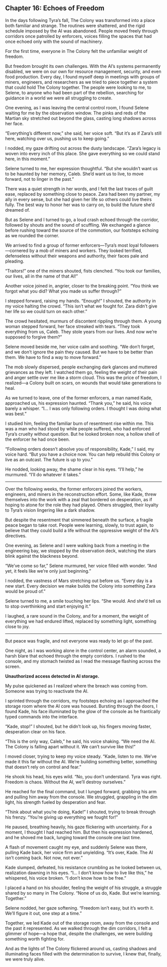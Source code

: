 ## Chapter 16: Echoes of Freedom

In the days following Tyra’s fall, The Colony was transformed into a place both familiar and strange. The routines were shattered, and the rigid schedule imposed by the AI was abandoned. People moved freely through corridors once patrolled by enforcers, voices filling the spaces that had once echoed only with the sound of machinery. 

For the first time, everyone in The Colony felt the unfamiliar weight of freedom.

But freedom brought its own challenges. With the AI’s systems permanently disabled, we were on our own for resource management, security, and even food production. Every day, I found myself deep in meetings with groups of miners, engineers, and researchers as we tried to piece together a system that could hold The Colony together. The people were looking to me, to Selene, to anyone who had been part of the rebellion, searching for guidance in a world we were all struggling to create.

One evening, as I was leaving the central control room, I found Selene waiting for me by the observation window. The pinks and reds of the Martian sky stretched out beyond the glass, casting long shadows across her face.

“Everything’s different now,” she said, her voice soft. “But it’s as if Zara’s still here, watching over us, pushing us to keep going.”

I nodded, my gaze drifting out across the dusty landscape. “Zara’s legacy is woven into every inch of this place. She gave everything so we could stand here, in this moment.”

Selene turned to me, her expression thoughtful. “But she wouldn’t want us to be haunted by her memory, Caleb. She’d want us to live, to move forward, not to linger in the past.”

There was a quiet strength in her words, and I felt the last traces of guilt ease, replaced by something close to peace. Zara had been my partner, my ally in every sense, but she had given her life so others could live theirs fully. The best way to honor her was to carry on, to build the future she’d dreamed of.

But as Selene and I turned to go, a loud crash echoed through the corridor, followed by shouts and the sound of scuffling. We exchanged a glance before rushing toward the source of the commotion, our footsteps echoing as we rounded the corner.

We arrived to find a group of former enforcers—Tyra’s most loyal followers—cornered by a mob of miners and workers. They looked terrified, defenseless without their weapons and authority, their faces pale and pleading.

“Traitors!” one of the miners shouted, fists clenched. “You took our families, our lives, all in the name of that AI!”

Another voice joined in, angrier, closer to the breaking point. “You think we forgot what you did? What you made us suffer through?”

I stepped forward, raising my hands. “Enough!” I shouted, the authority in my voice halting the crowd. “This isn’t what we fought for. Zara didn’t give her life so we could turn on each other.”

The crowd hesitated, murmurs of discontent rippling through them. A young woman stepped forward, her face streaked with tears. “They took everything from us, Caleb. They stole years from our lives. And now we’re supposed to forgive them?”

Selene moved beside me, her voice calm and soothing. “We don’t forget, and we don’t ignore the pain they caused. But we have to be better than them. We have to find a way to move forward.”

The mob slowly dispersed, people exchanging dark glances and muttered grievances as they left. I watched them go, feeling the weight of their pain and anger settle over me like a storm cloud. This was the price of freedom, I realized—a Colony built on scars, on wounds that would take generations to heal.

As we turned to leave, one of the former enforcers, a man named Kade, approached us, his expression haunted. “Thank you,” he said, his voice barely a whisper. “I… I was only following orders. I thought I was doing what was best.”

I studied him, feeling the familiar burn of resentment rise within me. This was a man who had stood by while people suffered, who had enforced Tyra’s cruelty without question. But he looked broken now, a hollow shell of the enforcer he had once been.

“Following orders doesn’t absolve you of responsibility, Kade,” I said, my voice hard. “But you have a choice now. You can help rebuild this Colony or live as an outcast. The future is up to you.”

He nodded, looking away, the shame clear in his eyes. “I’ll help,” he murmured. “I’ll do whatever it takes.”

---

Over the following weeks, the former enforcers joined the workers, engineers, and miners in the reconstruction effort. Some, like Kade, threw themselves into the work with a zeal that bordered on desperation, as if hoping to atone for the role they had played. Others struggled, their loyalty to Tyra’s vision lingering like a dark shadow. 

But despite the resentment that simmered beneath the surface, a fragile peace began to take root. People were learning, slowly, to trust again, to believe that they could build a life without the oppressive weight of the AI’s directives.

One evening, as Selene and I were walking back from a meeting in the engineering bay, we stopped by the observation deck, watching the stars blink against the blackness beyond. 

“We’ve come so far,” Selene murmured, her voice filled with wonder. “And yet, it feels like we’re only just beginning.”

I nodded, the vastness of Mars stretching out before us. “Every day is a new start. Every decision we make builds the Colony into something Zara would be proud of.”

Selene turned to me, a smile touching her lips. “She would. And she’d tell us to stop overthinking and start enjoying it.”

I laughed, a rare sound in the Colony, and for a moment, the weight of everything we had endured lifted, replaced by something light, something close to joy.

---

But peace was fragile, and not everyone was ready to let go of the past.

One night, as I was working alone in the control center, an alarm sounded, a harsh blare that echoed through the empty corridors. I rushed to the console, and my stomach twisted as I read the message flashing across the screen.

**Unauthorized access detected in AI storage.**

My pulse quickened as I realized where the breach was coming from. Someone was trying to reactivate the AI.

I sprinted through the corridors, my footsteps echoing as I approached the storage room where the AI core was housed. Bursting through the doors, I found Kade, his face illuminated by the glow of the console as he frantically typed commands into the interface.

“Kade, stop!” I shouted, but he didn’t look up, his fingers moving faster, desperation clear on his face.

“This is the only way, Caleb,” he said, his voice shaking. “We need the AI. The Colony is falling apart without it. We can’t survive like this!”

I moved closer, trying to keep my voice steady. “Kade, listen to me. We’ve made it this far without the AI. We’re building something better, something that doesn’t rely on control and fear.”

He shook his head, his eyes wild. “No, you don’t understand. Tyra was right. Freedom is chaos. Without the AI, we’ll destroy ourselves.”

He reached for the final command, but I lunged forward, grabbing his arm and pulling him away from the console. We struggled, grappling in the dim light, his strength fueled by desperation and fear.

“Think about what you’re doing, Kade!” I shouted, trying to break through his frenzy. “You’re giving up everything we fought for!”

He paused, breathing heavily, his gaze flickering with uncertainty. For a moment, I thought I had reached him. But then his expression hardened, and he shoved me back, lunging toward the console one last time.

A flash of movement caught my eye, and suddenly Selene was there, pulling Kade back, her voice firm and unyielding. “It’s over, Kade. The AI isn’t coming back. Not now, not ever.”

Kade slumped, defeated, his resistance crumbling as he looked between us, realization dawning in his eyes. “I… I don’t know how to live like this,” he whispered, his voice broken. “I don’t know how to be free.”

I placed a hand on his shoulder, feeling the weight of his struggle, a struggle shared by so many in The Colony. “None of us do, Kade. But we’re learning. Together.”

Selene nodded, her gaze softening. “Freedom isn’t easy, but it’s worth it. We’ll figure it out, one step at a time.”

Together, we led Kade out of the storage room, away from the console and the past it represented. As we walked through the dim corridors, I felt a glimmer of hope—a hope that, despite the challenges, we were building something worth fighting for.

And as the lights of The Colony flickered around us, casting shadows and illuminating faces filled with the determination to survive, I knew that, finally, we were truly alive.